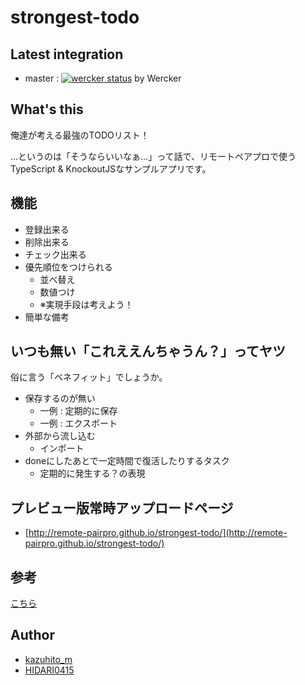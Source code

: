 # strongest-todo

## Latest integration

+ master : [![wercker status](https://app.wercker.com/status/f9ee8765b165c3a14ecd98348da9692d/m/master "wercker status")](https://app.wercker.com/project/bykey/f9ee8765b165c3a14ecd98348da9692d) by Wercker


## What's this

俺達が考える最強のTODOリスト！

…というのは「そうならいいなぁ…」って話で、リモートペアプロで使うTypeScript & KnockoutJSなサンプルアプリです。


## 機能

- 登録出来る
- 削除出来る
- チェック出来る
- 優先順位をつけられる
  - 並べ替え
  - 数値つけ
  - ※実現手段は考えよう！
- 簡単な備考

## いつも無い「これええんちゃうん？」ってヤツ

俗に言う「ベネフィット」でしょうか。

- 保存するのが無い
  - 一例 : 定期的に保存
  - 一例 : エクスポート
- 外部から流し込む
  - インポート
- doneにしたあとで一定時間で復活したりするタスク
  - 定期的に発生する？の表現

## プレビュー版常時アップロードページ

- [http://remote-pairpro.github.io/strongest-todo/](http://remote-pairpro.github.io/strongest-todo/)

## 参考

[こちら](./doc/REFERENCE_PUBS.md)

## Author

+ [kazuhito_m](https://twitter.com/kazuhito_m)
+ [HIDARI0415](https://twitter.com/HIDARI0415)

